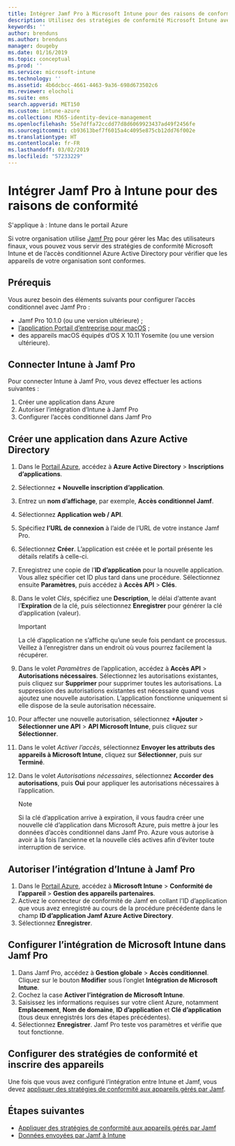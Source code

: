 ```yaml
---
title: Intégrer Jamf Pro à Microsoft Intune pour des raisons de conformité | Microsoft Intune
description: Utilisez des stratégies de conformité Microsoft Intune avec l’accès conditionnel Azure Active Directory pour permettre de sécuriser les appareils gérés par Jamf.
keywords: ''
author: brenduns
ms.author: brenduns
manager: dougeby
ms.date: 01/16/2019
ms.topic: conceptual
ms.prod: ''
ms.service: microsoft-intune
ms.technology: ''
ms.assetid: 4b6dcbcc-4661-4463-9a36-698d673502c6
ms.reviewer: elocholi
ms.suite: ems
search.appverid: MET150
ms.custom: intune-azure
ms.collection: M365-identity-device-management
ms.openlocfilehash: 55e7dffa72ccdd77d8d6069923437ad49f2456fe
ms.sourcegitcommit: cb93613bef7f6015a4c4095e875cb12dd76f002e
ms.translationtype: HT
ms.contentlocale: fr-FR
ms.lasthandoff: 03/02/2019
ms.locfileid: "57233229"
---
```

# <a name="integrate-jamf-pro-with-intune-for-compliance"></a>Intégrer Jamf Pro à Intune pour des raisons de conformité

S'applique à : Intune dans le portail Azure

Si votre organisation utilise [Jamf Pro](https://www.jamf.com) pour gérer les Mac des utilisateurs finaux, vous pouvez vous servir des stratégies de conformité Microsoft Intune et de l’accès conditionnel Azure Active Directory pour vérifier que les appareils de votre organisation sont conformes.

## <a name="prerequisites"></a>Prérequis

Vous aurez besoin des éléments suivants pour configurer l’accès conditionnel avec Jamf Pro :

- Jamf Pro 10.1.0 (ou une version ultérieure) ;
- [l’application Portail d’entreprise pour macOS](https://aka.ms/macoscompanyportal) ;
- des appareils macOS équipés d’OS X 10.11 Yosemite (ou une version ultérieure).

## <a name="connecting-intune-to-jamf-pro"></a>Connecter Intune à Jamf Pro

Pour connecter Intune à Jamf Pro, vous devez effectuer les actions suivantes :

1. Créer une application dans Azure
2. Autoriser l’intégration d’Intune à Jamf Pro
3. Configurer l’accès conditionnel dans Jamf Pro

## <a name="create-an-application-in-azure-active-directory"></a>Créer une application dans Azure Active Directory

1. Dans le [Portail Azure](https://portal.azure.com), accédez à **Azure Active Directory** > **Inscriptions d’applications**.
2. Sélectionnez **+ Nouvelle inscription d’application**.
3. Entrez un **nom d’affichage**, par exemple, **Accès conditionnel Jamf**.
4. Sélectionnez **Application web / API**.
5. Spécifiez **l’URL de connexion** à l’aide de l’URL de votre instance Jamf Pro.
6. Sélectionnez **Créer**. L’application est créée et le portail présente les détails relatifs à celle-ci.
7. Enregistrez une copie de l’**ID d’application** pour la nouvelle application. Vous allez spécifier cet ID plus tard dans une procédure. Sélectionnez ensuite **Paramètres**, puis accédez à **Accès API** > **Clés**.
8. Dans le volet *Clés*, spécifiez une **Description**, le délai d’attente avant l’**Expiration** de la clé, puis sélectionnez **Enregistrer** pour générer la clé d’application (valeur).

   > [!IMPORTANT]
   > La clé d’application ne s’affiche qu’une seule fois pendant ce processus. Veillez à l’enregistrer dans un endroit où vous pourrez facilement la récupérer.

8. Dans le volet *Paramètres* de l’application, accédez à **Accès API** > **Autorisations nécessaires**. Sélectionnez les autorisations existantes, puis cliquez sur **Supprimer** pour supprimer toutes les autorisations. La suppression des autorisations existantes est nécessaire quand vous ajoutez une nouvelle autorisation. L’application fonctionne uniquement si elle dispose de la seule autorisation nécessaire.  
9. Pour affecter une nouvelle autorisation, sélectionnez **+Ajouter** > **Sélectionner une API** > **API Microsoft Intune**, puis cliquez sur **Sélectionner**.
10. Dans le volet *Activer l’accès*, sélectionnez **Envoyer les attributs des appareils à Microsoft Intune**, cliquez sur **Sélectionner**, puis sur **Terminé**.
11. Dans le volet *Autorisations nécessaires*, sélectionnez **Accorder des autorisations**, puis **Oui** pour appliquer les autorisations nécessaires à l’application.

    > [!NOTE]
    > Si la clé d’application arrive à expiration, il vous faudra créer une nouvelle clé d’application dans Microsoft Azure, puis mettre à jour les données d’accès conditionnel dans Jamf Pro. Azure vous autorise à avoir à la fois l’ancienne et la nouvelle clés actives afin d’éviter toute interruption de service.

## <a name="enable-intune-to-integrate-with-jamf-pro"></a>Autoriser l’intégration d’Intune à Jamf Pro

1. Dans le [Portail Azure](https://portal.azure.com), accédez à **Microsoft Intune** > **Conformité de l’appareil** > **Gestion des appareils partenaires**.
2. Activez le connecteur de conformité de Jamf en collant l’ID d’application que vous avez enregistré au cours de la procédure précédente dans le champ **ID d’application Jamf Azure Active Directory**.
3. Sélectionnez **Enregistrer**.

## <a name="configure-microsoft-intune-integration-in-jamf-pro"></a>Configurer l’intégration de Microsoft Intune dans Jamf Pro

1. Dans Jamf Pro, accédez à **Gestion globale** > **Accès conditionnel**. Cliquez sur le bouton **Modifier** sous l’onglet **Intégration de Microsoft Intune**.
2. Cochez la case **Activer l’intégration de Microsoft Intune**.
3. Saisissez les informations requises sur votre client Azure, notamment **Emplacement**, **Nom de domaine**, **ID d’application** et **Clé d’application** (tous deux enregistrés lors des étapes précédentes).
4. Sélectionnez **Enregistrer**. Jamf Pro teste vos paramètres et vérifie que tout fonctionne.

## <a name="set-up-compliance-policies-and-register-devices"></a>Configurer des stratégies de conformité et inscrire des appareils

Une fois que vous avez configuré l’intégration entre Intune et Jamf, vous devez [appliquer des stratégies de conformité aux appareils gérés par Jamf](conditional-access-assign-jamf.md).



## <a name="next-steps"></a>Étapes suivantes

- [Appliquer des stratégies de conformité aux appareils gérés par Jamf](conditional-access-assign-jamf.md)
- [Données envoyées par Jamf à Intune](data-jamf-sends-to-intune.md)
